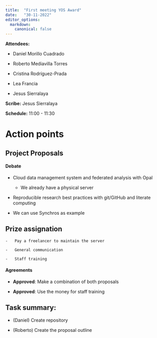 ```yaml
---
title:  "First meeting YOS Award"
date:   "30-11-2022"
editor_options:
  markdown:
    canonical: false
---
```


**Attendees:** 

-   Daniel Morillo Cuadrado

-   Roberto Mediavilla Torres

-   Cristina Rodríguez-Prada

-   Lea Francia

-   Jesus Sierralaya

**Scribe:** Jesus Sierralaya

**Schedule:** 11:00 - 11:30 

# Action points

## Project Proposals

#### Debate 

-   Cloud data management system and federated analysis with Opal
    
    -   We already have a physical server

-   Reproducible research best practices with git/GitHub and literate computing

-   We can use Synchros as example

##   Prize assignation

    -   Pay a freelancer to maintain the server

    -   General communication

    -   Staff training

#### Agreements 

-   **Approved**: Make a combination of both proposals

-   **Approved**: Use the money for staff training

## **Task summary:**

-  (Daniel) Create repository

-  (Roberto) Create the proposal outline

